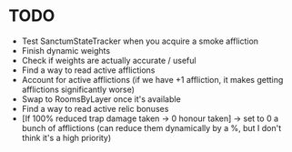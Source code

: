 # TODO
- Test SanctumStateTracker when you acquire a smoke affliction
- Finish dynamic weights
- Check if weights are actually accurate / useful
- Find a way to read active afflictions
- Account for active afflictions (if we have +1 affliction, it makes getting afflictions significantly worse)
- Swap to RoomsByLayer once it's available
- Find a way to read active relic bonuses
- [If 100% reduced trap damage taken -> 0 honour taken] -> set to 0 a bunch of afflictions (can reduce them dynamically by a %, but I don't think it's a high priority)

